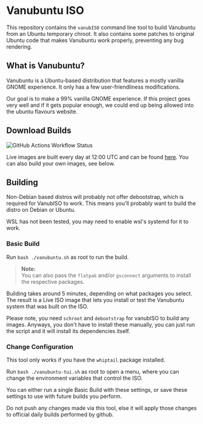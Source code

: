 # Vanubuntu ISO

This repository contains the `vanubISO` command line tool to build Vanubuntu from an
Ubuntu temporary chroot. It also contains some patches to original Ubuntu code
that makes Vanubuntu work properly, preventing any bug rendering.

## What is Vanubuntu?

Vanubuntu is a Ubuntu-based distribution that features a mostly vanilla
GNOME experience. It only has a few user-friendliness modifications.

Our goal is to make a 99% vanilla GNOME experience. If this project goes very
well and if it gets popular enough, we could end up being allowed into the ubuntu
flavours website.

## Download Builds

![GitHub Actions Workflow Status](https://img.shields.io/github/actions/workflow/status/vanubuntu/vanubISO/daily.yml?style=plastic&logo=ubuntu&label=daily%20builds)

Live images are built every day at 12:00 UTC and can be found
[here](https://github.com/vanubuntu/VanubISO/actions/workflows/daily.yml).
You can also build your own images, see below.

## Building

Non-Debian based distros will probably not offer debootstrap, which is required
for VanubISO to work. This means you'll probably want to build the distro
on Debian or Ubuntu.

WSL has not been tested, you may need to enable wsl's systemd for it to work.

### Basic Build

Run `bash ./vanubuntu.sh` as root to run the build.

> **Note:**<br>You can also pass the `flatpak` and/or `gsconnect` arguments to install the respective packages.

Building takes around 5 minutes, depending on what packages you select.
The result is a Live ISO image that lets you install or test the Vanubuntu
system that was built on the ISO.

Please note, you need `schroot` and `debootstrap` for vanubISO to build any images.
Anyways, you don't have to install these manually, you can just run the script and
it will install its dependencies itself.

### Change Configuration

This tool only works if you have the `whiptail` package installed.

Run `bash ./vanubuntu-tui.sh` as root to open a menu, where you can change the environment
variables that control the ISO.

You can either run a single Basic Build with these settings, or save these settings to use
with future builds you perform.

Do not push any changes made via this tool, else it will apply those changes to official
daily builds performed by github.

